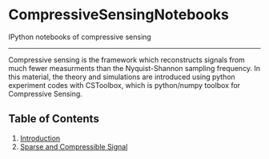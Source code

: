 # CompressiveSensingNotebooks
IPython notebooks of compressive sensing

-------
Compressive sensing is the framework which reconstructs signals from much fewer measurments than the Nyquist-Shannon sampling frequency. In this material, the theory and simulations are introduced using python experiment codes with CSToolbox, which is python/numpy toolbox for Compressive Sensing.


## Table of Contents

1. [Introduction](http://nbviewer.ipython.org/github/rmiya56/CompressiveSensingNotebooks/blob/master/Introduction.ipynb)
1. [Sparse and Compressible Signal](http://nbviewer.ipython.org/github/rmiya56/CompressiveSensingNotebooks/blob/master/Sparse_and_Compressible_Signal.ipynb)


